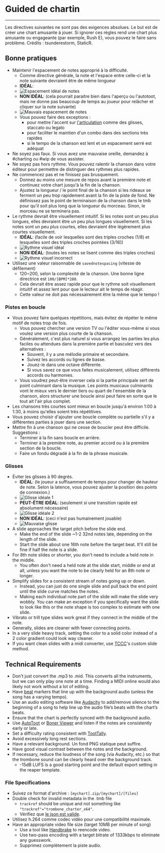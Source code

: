 # Guided de chartin
---
Les directives suivantes ne sont pas des exigences absolues. Le but est de créer une chart amusante à jouer. Si ignorer ces règles rend une chart plus amusante ou engageante (par exemple, Rush E), vous pouvez le faire sans problème. Crédits : tsunderestorm, StaticR.

## Bonne pratiques

- Maintenir l'espacement de notes approprié à la difficulté.
  - Comme directive générale, la note et l'espace entre celle-ci et la note suivante devraient être de même longueur
  - **IDÉAL**:
  - ![Espacement idéal de notes](../docs/files/charting/ideal-note-spacing.png)
  - **NON IDÉAL**: (cela pourrait paraitre bien dans l'aperçu ou l'autotoot, mais ne donne pas beaucoup de temps au joueur pour relâcher et cliquer sur la note suivante)
  - ![Mauvais espacement de notes](../docs/files/charting/bad-note-spacing.png)
  - Vous pouvez faire des exceptions :
    - pour mettre l'accent sur [l'articulation](https://people.carleton.edu/~jellinge/m101s12/Pages/04/04Articulation.html) comme des glisses, staccato ou legato
    - pour faciliter le maintien d'un combo dans des sections très rapides
    - si le tempo de la chanson est lent et un espacement serré est adéquat
- Ne soyez pas faux. Si vous avez une mauvaise oreille, demandez à #charting ou #wip de vous assister.
- Ne soyez pas hors rythme. Vous pouvez ralentir la chanson dans votre éditeur pour permettre de distinguer des rythmes plus rapides.
- Ne commencez pas et ne finissez pas brusquement.
  - Donnez au moins une mesure de repos avant la première note et continuez votre chart jusqu'à la fin de la chanson.
  - Ajustez la longueur / le point final de la chanson si les rideaux se ferment un peu trop rapidement avant la fin de la piste de fond. Ne définissez pas le point de terminaison de la chanson dans le tmb pour qu'il soit plus long que la longueur du morceau. Sinon, le morceau ne se terminera pas.
- Le rythme devrait être visuellement intuitif. Si les notes sont un peu plus longues, elles devraient être un peu plus longues visuellement. Si les notes sont un peu plus courtes, elles devraient être légèrement plus courtes visuellement.
  - **IDÉAL**: (facile de voir lesquelles sont des triples croches (1/8) et lesquelles sont des triples croches pointées (3/16))
  - ![Rythme visuel idéal](../docs/files/charting/ideal-visual-rhythm.png)
  - **NON IDÉAL**: (toutes les notes se lisent comme des triples croches)
  - ![Rythme visuel incorrect](../docs/files/charting/bad-visual-rhythm.png)
- Utilisez une valeur raisonnable de `savednotespacing` (vitesse de défilement)
  - 120~200, selon la complexité de la chanson. Une bonne ligne directrice est `100/[BPM]*280`.
  - Cela devrait être assez rapide pour que le rythme soit visuellement intuitif et assez lent pour que le lecteur ait le temps de réagir.
  - Cette valeur ne doit pas nécessairement être la même que le tempo !

### Pistes en boucle
- Vous pouvez faire quelques répétitions, mais évitez de répéter le même motif de notes trop de fois.
  - Vous pouvez chercher une version TV ou l'éditer vous-même si vous voulez une version plus courte de la chanson.
  - Généralement, c'est plus naturel si vous arrangez les parties les plus faciles ou attendues dans la première partie et basculez vers des alternatives :
    - Souvent, il y a une mélodie primaire et secondaire.
    - Suivez les accords ou lignes de basse.
    - Jouez-le dans une octave différente.
    - Si vous savez ce que vous faites musicalement, utilisez différents accords ou harmonies.
  - Vous voudrez peut-être inverser cela si la partie principale sert de point culminant dans la musique. Les points musicaux culminants vont le mieux vers le dernier tiers ou quart de l'ensemble de la chanson, alors structurer une boucle ainsi peut faire en sorte que le tout ait l'air plus complet.
- Les chansons très courtes sont mieux en boucle jusqu'à environ 1:00 à 1:30, à moins qu'elles soient très répétitives.
- Vous pouvez choisir d'ajouter une boucle complète ou partielle s'il y a différentes parties à jouer dans une section.
- Mettre fin à une chanson qui ne cesse de boucler peut être difficile. Suggestions :
  - Terminer à la fin sans boucle en arrière.
  - Terminer à la première note, au premier accord ou à la première section de la boucle.
  - Faire un fondu dégradé à la fin de la phrase musicale.

### Glisses
- Éviter les glisses à 90 degrés.
  - **IDÉAL**: (le joueur a suffisamment de temps pour changer de hauteur de note. Selon la latence, vous pouvez ajuster la position des points de connexion.)
  - ![Glisse idéale 1](../docs/files/charting/ideal-slide1.png)
  - **PEUT-ÊTRE IDÉAL**: (seulement si une transition rapide est absolument nécessaire)
  - ![Glisse idéale 2](../docs/files/charting/ideal-slide2.png)
  - **NON IDÉAL**: (ceci n'est pas humainement jouable)
  - ![Mauvaise glisse](../docs/files/charting/bad-slide.png)
- A slide approaches the target pitch before the slide end.
  - Make the end of the slide ~1-2 32nd notes late, depending on the length of the slide.
  - Start the slide about one 16th note before the target beat. It'll still be fine if half the note is a slide.
- For 8th note slides or shorter, you don't need to include a held note in the middle.
  - You often don't need a held note at the slide start, middle or end at all, unless you want the note to be clearly held for an 8th note or longer.
- Simplify slides for a consistent stream of notes going up or down.
  - Instead, you can just do one single slide and pull back the end point until the slide curve matches the notes.
  - Making each individual note part of the slide will make the slide very wobbly. You can make an exception if you specifically want the slide to look like this or the note shape is too complex to estimate with one slide.
- Vibrato or trill type slides work great if they connect in the middle of the note.
- Generally, slides are cleaner with fewer connecting points.
- In a very slide heavy track, setting the color to a solid color instead of a 2 color gradient could look way cleaner.
- If you want clean slides with a midi converter, use [TCCC](https://rshieldsprojects.github.io/projects/tccc/)'s custom slide method.

## Technical Requirements
- Don't just convert the .mp3 to .mid. This converts all the instruments, but we can only play one note at a time. Finding a MIDI online would also likely not work without a lot of editing.
- Have [beat](https://en.wikipedia.org/wiki/Beat_(music)#On-beat_and_off-beat) markers that line up with the background audio (unless the song has a varying tempo).
- Use an audio editing software like [Audacity](https://www.audacityteam.org/) to add/remove silence to the beginning of a song to help line up the audio file’s beats with the chart’s beats.
- Ensure that the chart is perfectly synced with the background audio.
- Use [AutoToot](https://github.com/TomDotBat/AutoToot) or [Boner Viewer](https://paturages.github.io/boner-viewer/) and listen if the notes are consistently early or late.
- Set a difficulty rating consistent with [TootTally](https://toottally.com/upload/).
- Avoid excessively long rest sections.
- Have a relevant background. Un fond PNG statique peut suffire.
- Have good visual contrast between the notes and the background.
- If necessary, reduce the loudness of the song (via Audacity, etc.) so that the trombone sound can be clearly heard over the background track.
  - -15dB LUFS is a good starting point and the default export setting in the reaper template.

### File Specifications
- Suivez ce format d'archive : `[mychart].zip/[mychart]/[files]`
- Double check for invalid metadata in the .tmb file
  - `trackref` should be unique and not something like `"trackref"="trombone_charter_x64"`.
  - Vérifiez que [le json est valide](https://jsonformatter.curiousconcept.com/#).
- Utilisez h.264 comme codec vidéo pour une compatibilité maximale.
- Have an appropriate video file size (target 10MB per minute of song)
  - Use a tool like [Handbrake](https://handbrake.fr/) to reencode video.
  - Use two-pass encoding with a target bitrate of 1333kbps to eliminate any guesswork.
  - Supprimez complètement la piste audio.
